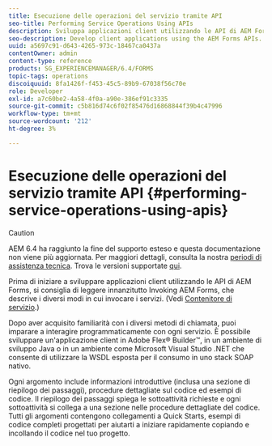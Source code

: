 ```yaml
---
title: Esecuzione delle operazioni del servizio tramite API
seo-title: Performing Service Operations Using APIs
description: Sviluppa applicazioni client utilizzando le API di AEM Forms.
seo-description: Develop client applications using the AEM Forms APIs.
uuid: a5697c91-d643-4265-973c-18467ca0437a
contentOwner: admin
content-type: reference
products: SG_EXPERIENCEMANAGER/6.4/FORMS
topic-tags: operations
discoiquuid: 8fa1426f-f453-45c5-89b9-67038f56c70e
role: Developer
exl-id: a7c60be2-4a58-4f0a-a90e-386ef91c3335
source-git-commit: c5b816d74c6f02f85476d16868844f39b4c47996
workflow-type: tm+mt
source-wordcount: '212'
ht-degree: 3%

---
```


# Esecuzione delle operazioni del servizio tramite API {#performing-service-operations-using-apis}

>[!CAUTION]
>
>AEM 6.4 ha raggiunto la fine del supporto esteso e questa documentazione non viene più aggiornata. Per maggiori dettagli, consulta la nostra [periodi di assistenza tecnica](https://helpx.adobe.com/it/support/programs/eol-matrix.html). Trova le versioni supportate [qui](https://experienceleague.adobe.com/docs/).

Prima di iniziare a sviluppare applicazioni client utilizzando le API di AEM Forms, si consiglia di leggere innanzitutto Invoking AEM Forms, che descrive i diversi modi in cui invocare i servizi. (Vedi [Contenitore di servizio](/help/forms/developing/service-container.md#service-container).)

Dopo aver acquisito familiarità con i diversi metodi di chiamata, puoi imparare a interagire programmaticamente con ogni servizio. È possibile sviluppare un&#39;applicazione client in Adobe Flex® Builder™, in un ambiente di sviluppo Java o in un ambiente come Microsoft Visual Studio .NET che consente di utilizzare la WSDL esposta per il consumo in uno stack SOAP nativo.

Ogni argomento include informazioni introduttive (inclusa una sezione di riepilogo dei passaggi), procedure dettagliate sul codice ed esempi di codice. Il riepilogo dei passaggi spiega le sottoattività richieste e ogni sottoattività si collega a una sezione nelle procedure dettagliate del codice. Tutti gli argomenti contengono collegamenti a Quick Starts, esempi di codice completi progettati per aiutarti a iniziare rapidamente copiando e incollando il codice nel tuo progetto.
